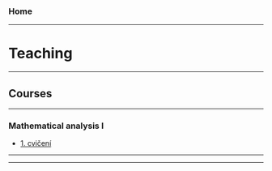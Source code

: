 ### Home

* * *

# Teaching

* * *

## Courses

* * *

### Mathematical analysis I

+ [1. cvičení](cvika/cvic1z01.pdf)


___

* * *
